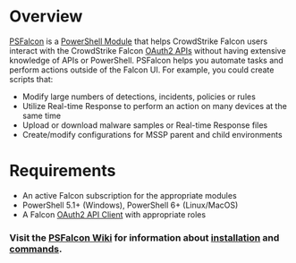# Overview

[PSFalcon](https://github.com/crowdstrike/psfalcon) is a [PowerShell Module](https://docs.microsoft.com/en-us/powershell/module/microsoft.powershell.core/about/about_modules?view=powershell-7) that helps CrowdStrike
Falcon users interact with the CrowdStrike Falcon [OAuth2 APIs](https://assets.falcon.crowdstrike.com/support/api/swagger.html#/) without
having extensive knowledge of APIs or PowerShell. PSFalcon helps you automate tasks and perform actions outside of the
Falcon UI. For example, you could create scripts that:

* Modify large numbers of detections, incidents, policies or rules
* Utilize Real-time Response to perform an action on many devices at the same time
* Upload or download malware samples or Real-time Response files
* Create/modify configurations for MSSP parent and child environments

# Requirements
* An active Falcon subscription for the appropriate modules
* PowerShell 5.1+ (Windows), PowerShell 6+ (Linux/MacOS)
* A Falcon [OAuth2 API Client](https://falcon.crowdstrike.com/support/api-clients-and-keys) with appropriate roles

### Visit the **[PSFalcon Wiki](https://github.com/CrowdStrike/psfalcon/wiki)** for information about [installation](https://github.com/CrowdStrike/psfalcon/wiki/Installation) and [commands](https://github.com/CrowdStrike/psfalcon/wiki/Commands).
